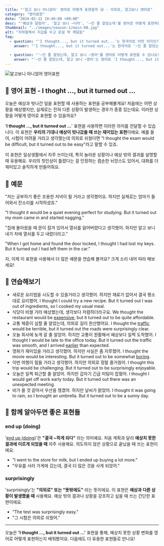 ```yaml
---
title: "'알고 보니 아니었어' 영어로 어떻게 표현할까 😲 - 의외로, 알고보니 영어로"
category: "영어표현"
date: "2024-02-12 19:40:00 +09:00"
desc: "'예상과 달랐어', '알고 보니 ~더라', '~인 줄 알았는데'를 영어로 어떻게 표현하면 좋을까요? '그 사람이 불친절할 줄 알았는데, 알고 보니 정말 친절하더라', '영화가 지루할 줄 알았는데, 알고 보니 엄청 재미있었어' 등을 영어로 표현하는 법을 배워봅시다."
thumbnail: "../images/season-1/main-08.jpg"
alt: "지하철체서 지갑을 두고 온걸 막 깨달음"
faq:
  - question: "'I thought..., but it turned out...'는 한국어로 어떤 의미인가요?"
    answer: "'I thought..., but it turned out...'는 한국어로 '~인 줄 알았는데, 알고 보니 ~였어'로 번역할 수 있습니다. 이 표현은 처음의 예상이나 기대와 실제 결과가 다를 때 사용합니다."

  - question: "'~인 줄 알았는데, 알고 보니 ~였어'를 영어로 어떻게 표현할 수 있나요?"
    answer: "'~인 줄 알았는데, 알고 보니 ~였어'는 영어로 'I thought..., but it turned out...'로 표현할 수 있습니다. 예를 들어, '영화가 지루할 줄 알았는데, 알고 보니 정말 재미있었어'는 'I thought the movie would be boring, but it turned out to be really exciting'으로 말할 수 있습니다."
---
```


![알고보니 아니었어 영어표현](../images/season-1/main-08.jpg)

## 🌟 영어 표현 - I thoght ..., but it turned out ...

오늘은 예상과 빗나간 일을 표현할 때 사용하는 표현을 공부해볼게요! 처음에는 어떤 상황을 예상했지만, 실제로는 전혀 다른 상황이 발생하는 경우가 종종 있는데요. 이러한 상황을 어떻게 영어로 표현할 수 있을까요?

'**I thought …, but it turned out …**' 표현을 사용하면 이러한 의미를 전달할 수 있습니다. 이 표현은 **우리의 기대나 예상이 빗나갔을 때 쓰는 재미있는 표현**이에요. 예를 들어, 시험이 어려울 거라고 생각했는데 의외로 쉬웠다면 "I thought the exam would be difficult, but it turned out to be easy"라고 말할 수 있죠.

이 표현은 일상생활에서 자주 쓰이는데, 특히 놀라운 상황이나 예상 밖의 결과를 설명할 때 유용해요. 우리의 첫인상이 틀렸다는 걸 인정하는 겸손한 뉘앙스도 있어서, 대화를 더 재미있고 솔직하게 만들어줘요.

## 📖 예문

"저는 공부하기 좋은 조용한 저녁이 될 거라고 생각했어요. 하지만 실제로는 엄마가 들어와서 잔소리를 시작하셨죠."

"I thought it would be a quiet evening perfect for studying. But it turned out my mom came in and started nagging."

"집에 돌아왔을 때 문이 잠겨 있어서 열쇠를 잃어버렸다고 생각했어. 하지만 알고 보니 내가 차에 열쇠를 두고 내렸더라고."

"When I got home and found the door locked, I thought I had lost my keys. But it turned out I had left them in the car."

자, 이제 이 표현을 사용해서 더 많은 예문을 연습해 볼까요? 크게 소리 내어 따라 해보세요!

## 💬 연습해보기

<ul data-interactive-list>
  <li data-interactive-item>
    <span data-toggler>새로운 요리법을 시도할 수 있을거라고 생각했어. 하지만 재료가 없어서 결국 평소대로 요리했어.</span>
    <span data-answer>I thought I could try a new recipe. But it turned out I was out of ingredients, so I cooked my usual meal.</span>
  </li>
  <li data-interactive-item>
    <span data-toggler>식당이 비쌀 거라 예상했는데, 생각보다 저렴하더라구요.</span>
    <span data-answer>We thought the restaurant would be <a href="/blog/in-english/317.expensive/">expensive</a>, but it turned out to be quite affordable.</span>
  </li>
  <li data-interactive-item>
    <span data-toggler>교통 체증이 심할 줄 알았는데, 의외로 길이 한산했어요.</span>
    <span data-answer>I thought the <a href="/blog/in-english/384.traffic/">traffic</a> would be terrible, but it turned out the roads were surprisingly clear.</span>
  </li>
  <li data-interactive-item>
    <span data-toggler>오늘 회사에 늦게 갈 줄 알았어. 하지만 교통이 원활해서 예상보다 일찍 도착했어.</span>
    <span data-answer>I thought I would be late to the office today. But it turned out the traffic was smooth, and I arrived <a href="/blog/in-english/397.earlier/">earlier</a> than expected.</span>
  </li>
  <li data-interactive-item>
    <span data-toggler>영화가 재미있을 거라고 생각했어. 하지만 사실은 좀 지루했어.</span>
    <span data-answer>I thought the movie would be interesting. But it turned out to be somewhat <a href="/blog/vocab-1/040.boring/">boring</a>.</span>
  </li>
  <li data-interactive-item>
    <span data-toggler>이번 여행이 힘들 거라고 생각했어. 하지만 의외로 정말 즐거웠어.</span>
    <span data-answer>I thought this trip would be challenging. But it turned out to be surprisingly enjoyable.</span>
  </li>
  <li data-interactive-item>
    <span data-toggler>오늘은 일찍 퇴근할 줄 알았어. 하지만 갑자기 긴급 미팅이 잡혔어.</span>
    <span data-answer>I thought I would get off work early today. But it turned out there was an unexpected meeting.</span>
  </li>
  <li data-interactive-item>
    <span data-toggler>비가 올 것 같아서 우산을 챙겼어. 하지만 날씨가 맑았어.</span>
    <span data-answer>I thought it was going to rain, so I brought an umbrella. But it turned out to be a sunny day.</span>
  </li>
</ul>

## 🤝 함께 알아두면 좋은 표현들

### end up (doing)

'[end up (doing)](/blog/vocab-1/039.end-up/)'은 **"결국 ~하게 되다"** 라는 의미예요. 처음 계획과 달리 **예상치 못한 결과에 이르게 되었을 때** 자주 사용해요. 의도하지 않은 상황으로 끝났을 때 쓰는 표현이에요.

- "I went to the store for milk, but I ended up buying a lot more."
- "우유를 사러 가게에 갔는데, 결국 더 많은 것을 사게 되었어."

### surprisingly

'surprisingly'는 **"의외로" 또는 "뜻밖에도"** 라는 뜻이에요. 이 표현은 **예상과 다른 상황이 발생했을 때** 사용해요. 예상 밖의 결과나 상황을 강조하고 싶을 때 쓰는 간단한 표현이에요.

- "The test was surprisingly easy."
- "그 시험은 의외로 쉬웠어."

---

오늘은 **'I thought …, but it turned out …'** 표현을 통해, 예상치 못한 상황 변화를 영어로 어떻게 표현하는지 배워봤어요. 다음에도 더 유용한 표현들로 만나요!
